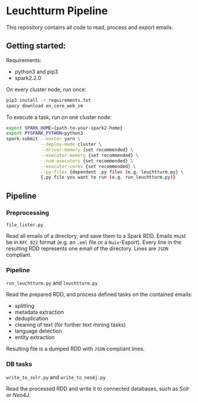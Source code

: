 # Leuchtturm Pipeline

This repository contains all code to read, process and export emails.

## Getting started:

Requirements:

- python3 and pip3
- spark2.2.0

On every cluster node, run once:

```bash
pip3 install -r requirements.txt
spacy download en_core_web_sm
```

To execute a task, run on one cluster node:
```bash
export SPARK_HOME={path-to-your-spark2-home}
export PYSPARK_PYTHON=python3
spark-submit --master yarn \
             --deploy-mode cluster \
             --driver-memory {set recommended} \
             --executor-memory {set recommended} \
             --num-executors {set recommended} \
             --executor-cores {set recommended} \
             --py-files {dependent .py files (e.g. leuchtturm.py} \
             {.py file you want to run (e.g. run_leuchtturm.py)}
```


## Pipeline

### Preprocessing

`file_lister.py`

Read all emails of a directory, and save them to a Spark RDD.
Emails must be in `RFC 822` format (e.g. an `.eml` file or a `Nuix`-Export).
Every line in the resulting RDD represents one email of the directory. Lines are `JSON` compliant.


### Pipeline

`run_leuchtturm.py` and `leuchtturm.py`

Read the prepared RDD, and process defined tasks on the contained emails:

- splitting
- metadata extraction
- deduplication
- cleaning of text (for further text mining tasks)
- language detection
- entity extraction

Resulting file is a dumped RDD with `JSON` compliant lines.


### DB tasks

`write_to_solr.py` and `write_to_neo4j.py`

Read the processed RDD and write it to connected databases, such as *Solr* or *Neo4J*.
